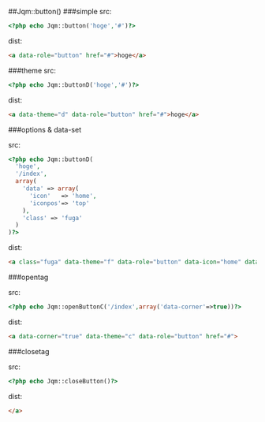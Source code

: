 ##Jqm::button()
###simple
src:

```php
<?php echo Jqm::button('hoge','#')?>
```

dist:

```html
<a data-role="button" href="#">hoge</a>
```

###theme
src:

```php
<?php echo Jqm::buttonD('hoge','#')?>
```

dist:

```html
<a data-theme="d" data-role="button" href="#">hoge</a>
```

###options & data-set

src:

```php
<?php echo Jqm::buttonD(
  'hoge',
  '/index',
  array(
    'data' => array(
      'icon'   => 'home',
      'iconpos'=> 'top'
    ),
    'class' => 'fuga'
  )
)?>
```

dist:

```html
<a class="fuga" data-theme="f" data-role="button" data-icon="home" data-iconpos="top" href="/index">hoge</a>
```

###opentag

src:

```php
<?php echo Jqm::openButtonC('/index',array('data-corner'=>true))?>
```

dist:

```html
<a data-corner="true" data-theme="c" data-role="button" href="#">
```

###closetag

src:

```php
<?php echo Jqm::closeButton()?>
```

dist:

```html
</a>
```
